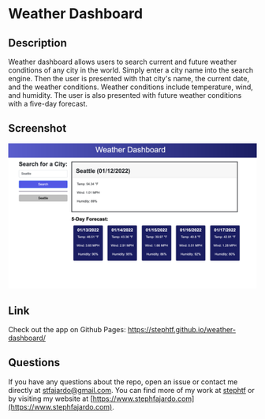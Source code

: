 # Weather Dashboard

## Description 
Weather dashboard allows users to search current and future weather conditions of any city in the world. Simply enter a city name into the search engine. Then the user is presented with that city's name, the current date, and the weather conditions. Weather conditions include temperature, wind, and humidity. The user is also presented with future weather conditions with a five-day forecast. 

## Screenshot
![GettingStarted](./screenshot.png)

## Link 

Check out the app on Github Pages: https://stephtf.github.io/weather-dashboard/

## Questions 

If you have any questions about the repo, open an issue or contact me directly at stfajardo@gmail.com. You can find more of my work at [stephtf](https://github.com/stephtf/) or by visiting my website at [https://www.stephfajardo.com](https://www.stephfajardo.com).
